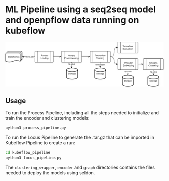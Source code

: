 # ML Pipeline using a seq2seq model and openpflow data running on kubeflow
![Seq2Seq openpflow pipeline](img/seq2seq_pipeline.png)

## Usage
To run the Process Pipeline, including all the steps needed to initialize and train the encoder and clustering models:
```bash
python3 process_pipeline.py
```
To run the Locus Pipeline to generate the .tar.gz that can be imported in Kubeflow Pipeline to create a run:
```bash
cd kubeflow_pipeline
python3 locus_pipeline.py
```
The ```clustering_wrapper```, ```encoder``` and ```graph``` directories contains the files needed to deploy the models using seldon.